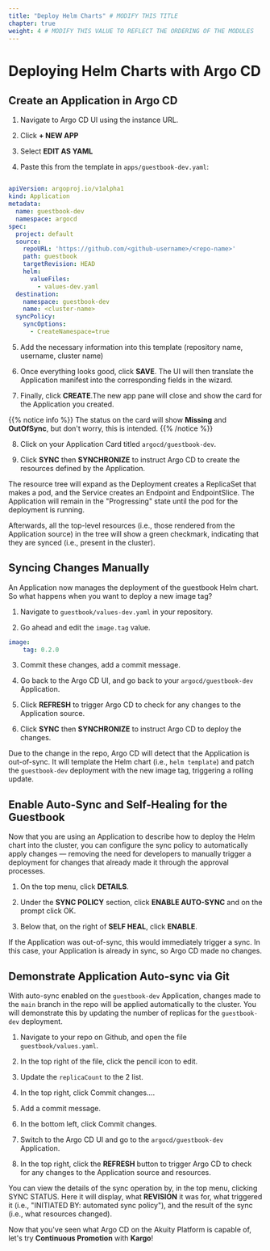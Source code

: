 ```yaml
---
title: "Deploy Helm Charts" # MODIFY THIS TITLE
chapter: true
weight: 4 # MODIFY THIS VALUE TO REFLECT THE ORDERING OF THE MODULES
---
```


# Deploying Helm Charts with Argo CD

## Create an Application in Argo CD
1. Navigate to Argo CD UI using the instance URL.

2. Click **+ NEW APP**

3. Select **EDIT AS YAML**

4. Paste this from the template in ```apps/guestbook-dev.yaml```:
```yaml

apiVersion: argoproj.io/v1alpha1
kind: Application
metadata:
  name: guestbook-dev
  namespace: argocd
spec:
  project: default
  source:
    repoURL: 'https://github.com/<github-username>/<repo-name>'
    path: guestbook
    targetRevision: HEAD
    helm:
      valueFiles:
        - values-dev.yaml
  destination:
    namespace: guestbook-dev
    name: <cluster-name>
  syncPolicy:
    syncOptions:
      - CreateNamespace=true
```

5. Add the necessary information into this template (repository name, username, cluster name)

6. Once everything looks good, click **SAVE**. The UI will then translate the Application manifest into the corresponding fields in the wizard.

7. Finally, click **CREATE**.The new app pane will close and show the card for the Application you created. 

{{% notice info %}}
The status on the card will show **Missing** and **OutOfSync**, but don't worry, this is intended.
{{% /notice %}}

8. Click on your Application Card titled ```argocd/guestbook-dev```.

9. Click **SYNC** then **SYNCHRONIZE** to instruct Argo CD to create the resources defined by the Application.

The resource tree will expand as the Deployment creates a ReplicaSet that makes a pod, and the Service creates an Endpoint and EndpointSlice. The Application will remain in the "Progressing" state until the pod for the deployment is running.

Afterwards, all the top-level resources (i.e., those rendered from the Application source) in the tree will show a green checkmark, indicating that they are synced (i.e., present in the cluster).

## Syncing Changes Manually
An Application now manages the deployment of the guestbook Helm chart. So what happens when you want to deploy a new image tag?

1. Navigate to ```guestbook/values-dev.yaml``` in your repository.

2. Go ahead and edit the ```image.tag``` value.
```yaml
image:
    tag: 0.2.0
```
3. Commit these changes, add a commit message.

4. Go back to the Argo CD UI, and go back to your ```argocd/guestbook-dev``` Application.

5. Click **REFRESH** to trigger Argo CD to check for any changes to the Application source.

6. Click **SYNC** then **SYNCHRONIZE** to instruct Argo CD to deploy the changes.

Due to the change in the repo, Argo CD will detect that the Application is out-of-sync. It will template the Helm chart (i.e., ```helm template```) and patch the ```guestbook-dev``` deployment with the new image tag, triggering a rolling update.

## Enable Auto-Sync and Self-Healing for the Guestbook
Now that you are using an Application to describe how to deploy the Helm chart into the cluster, you can configure the sync policy to automatically apply changes — removing the need for developers to manually trigger a deployment for changes that already made it through the approval processes.

1. On the top menu, click **DETAILS**.

2. Under the **SYNC POLICY** section, click **ENABLE AUTO-SYNC** and on the prompt click OK.

3. Below that, on the right of **SELF HEAL**, click **ENABLE**.

If the Application was out-of-sync, this would immediately trigger a sync. In this case, your Application is already in sync, so Argo CD made no changes.

## Demonstrate Application Auto-sync via Git
With auto-sync enabled on the ```guestbook-dev``` Application, changes made to the ```main``` branch in the repo will be applied automatically to the cluster. You will demonstrate this by updating the number of replicas for the ```guestbook-dev``` deployment.

1. Navigate to your repo on Github, and open the file ```guestbook/values.yaml```.

2. In the top right of the file, click the pencil icon to edit.

3. Update the ```replicaCount``` to the 2 list.

4. In the top right, click Commit changes....

5. Add a commit message.

6. In the bottom left, click Commit changes.

7. Switch to the Argo CD UI and go to the ```argocd/guestbook-dev``` Application.

8. In the top right, click the **REFRESH** button to trigger Argo CD to check for any changes to the Application source and resources.

You can view the details of the sync operation by, in the top menu, clicking SYNC STATUS. Here it will display, what **REVISION** it was for, what triggered it (i.e., "INITIATED BY: automated sync policy"), and the result of the sync (i.e., what resources changed).

Now that you've seen what Argo CD on the Akuity Platform is capable of, let's try **Continuous Promotion** with **Kargo**!